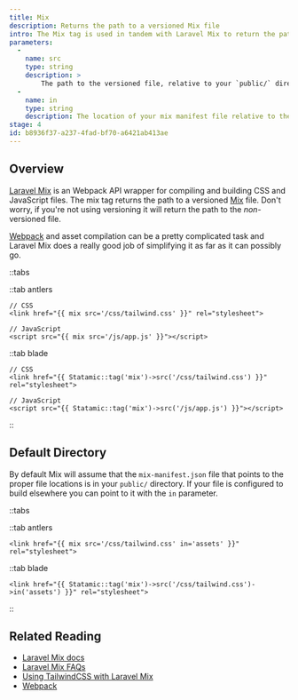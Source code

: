 ```yaml
---
title: Mix
description: Returns the path to a versioned Mix file
intro: The Mix tag is used in tandem with Laravel Mix to return the path to versioned CSS and JavaScript files.
parameters:
  -
    name: src
    type: string
    description: >
        The path to the versioned file, relative to your `public/` directory.
  -
    name: in
    type: string
    description: The location of your mix manifest file relative to the `public/` directory.
stage: 4
id: b8936f37-a237-4fad-bf70-a6421ab413ae
---
```

## Overview
[Laravel Mix][mix] is an Webpack API wrapper for compiling and building CSS and JavaScript files. The mix tag returns the path to a versioned [Mix][mix] file. Don't worry, if you're not using versioning it will return the path to the _non_-versioned file.

[Webpack][webpack] and asset compilation can be a pretty complicated task and Laravel Mix does a really good job of simplifying it as far as it can possibly go.

::tabs

::tab antlers
```antlers
// CSS
<link href="{{ mix src='/css/tailwind.css' }}" rel="stylesheet">

// JavaScript
<script src="{{ mix src='/js/app.js' }}"></script>
```
::tab blade
```blade
// CSS
<link href="{{ Statamic::tag('mix')->src('/css/tailwind.css') }}" rel="stylesheet">

// JavaScript
<script src="{{ Statamic::tag('mix')->src('/js/app.js') }}"></script>
```
::

## Default Directory

By default Mix will assume that the `mix-manifest.json` file that points to the proper file locations is in your `public/` directory. If your file is configured to build elsewhere you can point to it with the `in` parameter.

::tabs

::tab antlers
```antlers
<link href="{{ mix src='/css/tailwind.css' in='assets' }}" rel="stylesheet">
```
::tab blade
```blade
<link href="{{ Statamic::tag('mix')->src('/css/tailwind.css')->in('assets') }}" rel="stylesheet">
```
::

## Related Reading

- [Laravel Mix docs][mix]
- [Laravel Mix FAQs](https://laravel-mix.com/docs/4.0/faq)
- [Using TailwindCSS with Laravel Mix](https://tailwindcss.com/docs/installation/#laravel-mix)
- [Webpack][webpack]

[mix]: https://laravel.com/docs/mix
[webpack]: https://webpack.js.org/
